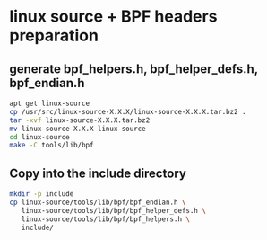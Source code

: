 # linux source + BPF headers preparation

## generate bpf_helpers.h, bpf_helper_defs.h, bpf_endian.h

```bash
apt get linux-source
cp /usr/src/linux-source-X.X.X/linux-source-X.X.X.tar.bz2 .
tar -xvf linux-source-X.X.X.tar.bz2
mv linux-source-X.X.X linux-source
cd linux-source
make -C tools/lib/bpf
```
## Copy into the include directory

```bash
mkdir -p include
cp linux-source/tools/lib/bpf/bpf_endian.h \
   linux-source/tools/lib/bpf/bpf_helper_defs.h \
   linux-source/tools/lib/bpf/bpf_helpers.h \
   include/
```
